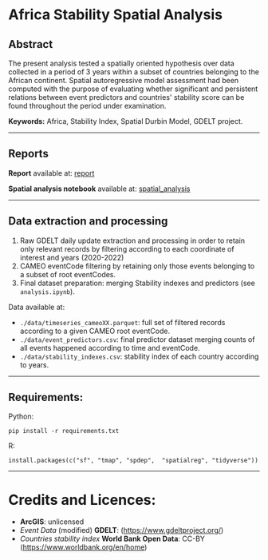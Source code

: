 # Africa Stability Spatial Analysis

## Abstract
The present analysis tested a spatially oriented hypothesis over data collected in a period of 3 years within a subset of countries belonging to the African continent. Spatial autoregressive model assessment had been computed with the purpose of evaluating whether significant and persistent relations between event predictors and countries' stability score can be found throughout the period under examination.

**Keywords:** Africa, Stability Index, Spatial Durbin Model, GDELT project.

---

## Reports

**Report** available at: [report](https://github.com/gzemo/africa-stability-spatial-analysis/blob/main/report.pdf)

**Spatial analysis notebook** available at: [spatial_analysis](https://github.com/gzemo/africa-stability-spatial-analysis/blob/main/spatial_test.pdf)

---

## Data extraction and processing

1. Raw GDELT daily update extraction and processing in order to retain only relevant records by filtering according to each coordinate of interest and years (2020-2022)
2. CAMEO eventCode filtering by retaining only those events belonging to a subset of root eventCodes.
3. Final dataset preparation: merging Stability indexes and predictors (see `analysis.ipynb`).

Data available at:
* `./data/timeseries_cameoXX.parquet`: full set of filtered records according to a given CAMEO root eventCode.
* `./data/event_predictors.csv`: final predictor dataset merging counts of all events happened according to time and eventCode.
* `./data/stability_indexes.csv`: stability index of each country according to years.

---

## Requirements:
Python:
```{python}
pip install -r requirements.txt
```
R:
```{r}
install.packages(c("sf", "tmap", "spdep",  "spatialreg", "tidyverse"))
```

---


# Credits and Licences:
* **ArcGIS**: unlicensed
* *Event Data* (modified) **GDELT**:  (https://www.gdeltproject.org/)
* *Countries stability index* **World Bank Open Data**: CC-BY (https://www.worldbank.org/en/home)
